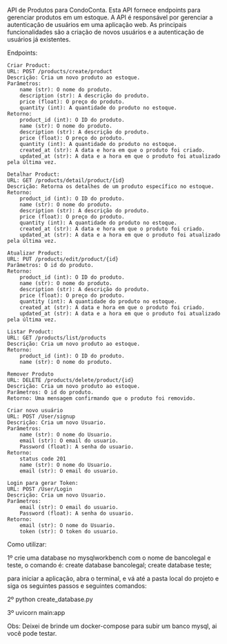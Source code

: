 API de Produtos para CondoConta.
Esta API fornece endpoints para gerenciar produtos em um estoque.
A API é responsável por gerenciar a autenticação de usuários em uma aplicação web. As principais funcionalidades são a criação de novos usuários e a autenticação de usuários já existentes.

Endpoints:

    Criar Product:
    URL: POST /products/create/product
    Descrição: Cria um novo produto ao estoque.
    Parâmetros:
        name (str): O nome do produto.
        description (str): A descrição do produto.
        price (float): O preço do produto.
        quantity (int): A quantidade do produto no estoque.
    Retorno:
        product_id (int): O ID do produto.
        name (str): O nome do produto.
        description (str): A descrição do produto.
        price (float): O preço do produto.
        quantity (int): A quantidade do produto no estoque.
        created_at (str): A data e hora em que o produto foi criado.
        updated_at (str): A data e a hora em que o produto foi atualizado pela última vez.

    Detalhar Product:
    URL: GET /products/detail/product/{id}
    Descrição: Retorna os detalhes de um produto específico no estoque.
    Retorno:
        product_id (int): O ID do produto.
        name (str): O nome do produto.
        description (str): A descrição do produto.
        price (float): O preço do produto.
        quantity (int): A quantidade do produto no estoque.
        created_at (str): A data e hora em que o produto foi criado.
        updated_at (str): A data e a hora em que o produto foi atualizado pela última vez.

    Atualizar Product:
    URL: PUT /products/edit/product/{id}
    Parâmetros: O id do produto.
    Retorno:
        product_id (int): O ID do produto.
        name (str): O nome do produto.
        description (str): A descrição do produto.
        price (float): O preço do produto.
        quantity (int): A quantidade do produto no estoque.
        created_at (str): A data e hora em que o produto foi criado.
        updated_at (str): A data e a hora em que o produto foi atualizado pela última vez.

    Listar Product:
    URL: GET /products/list/products
    Descrição: Cria um novo produto ao estoque.
    Retorno:
        product_id (int): O ID do produto.
        name (str): O nome do produto.

    Remover Produto
    URL: DELETE /products/delete/product/{id}
    Descrição: Cria um novo produto ao estoque.
    Parâmetros: O id do produto.
    Retorno: Uma mensagem confirmando que o produto foi removido.

    Criar novo usuário
    URL: POST /User/signup
    Descrição: Cria um novo Usuario.
    Parâmetros:
        name (str): O nome do Usuario.
        email (str): O email do usuario.
        Password (float): A senha do usuario.
    Retorno: 
        status code 201
        name (str): O nome do Usuario.
        email (str): O email do usuario.
    
    Login para gerar Token:
    URL: POST /User/Login
    Descrição: Cria um novo Usuario.
    Parâmetros:
        email (str): O email do usuario.
        Password (float): A senha do usuario.
    Retorno: 
        email (str): O nome do Usuario.
        token (str): O token do usuario.

Como utilizar:

1º crie uma database no mysqlworkbench com o nome de bancolegal e teste, o comando é: create database bancolegal; create database teste;

para iniciar a aplicação, abra o terminal, e vá até a pasta local do projeto e siga os seguintes passos e seguintes comandos:

2º python create_database.py

3º uvicorn main:app

Obs: Deixei de brinde um docker-compose para subir um banco mysql, ai você pode testar.


